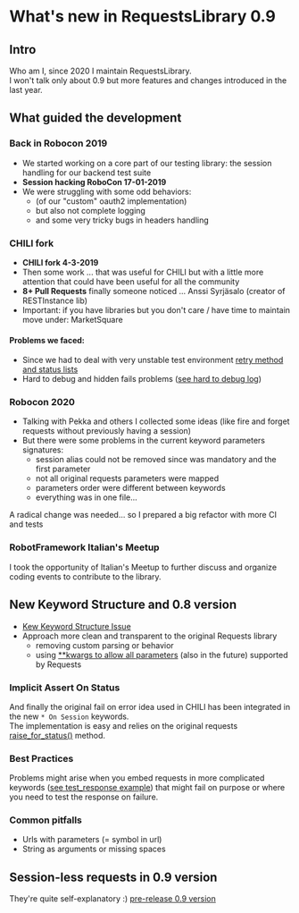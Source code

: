 # What's new in RequestsLibrary 0.9

## Intro

Who am I, since 2020 I maintain RequestsLibrary.  
I won't talk only about 0.9 but more features and changes introduced in the last year. 

## What guided the development

### Back in Robocon 2019

- We started working on a core part of our testing library:
  the session handling for our backend test suite
- **Session hacking RoboCon 17-01-2019**
- We were struggling with some odd behaviors:
    - (of our "custom" oauth2 implementation)
    - but also not complete logging
    - and some very tricky bugs in headers handling
  
### CHILI fork

- **CHILI fork 4-3-2019**
- Then some work ... that was useful for CHILI
  but with a little more attention that could have been useful for all the community  
- **8+ Pull Requests** finally someone noticed ... Anssi Syrjäsalo (creator of RESTInstance lib)
- Important: if you have libraries but you don't care / have time to maintain move under: MarketSquare

#### Problems we faced:  
- Since we had to deal with very unstable test environment [retry method and status lists](https://robotframework-requests.netlify.app/doc/requestslibrary#Create%20Session)
- Hard to debug and hidden fails problems ([see hard to debug log](../failonstatus/hard_to_debug_log_example.html))

### Robocon 2020 

- Talking with Pekka and others I collected some ideas (like fire and forget requests 
  without previously having a session)
- But there were some problems in the current keyword parameters signatures:
  - session alias could not be removed since was mandatory and the first parameter
  - not all original requests parameters were mapped 
  - parameters order were different between keywords
  - everything was in one file...

A radical change was needed... so I prepared a big refactor with more CI and tests 

### RobotFramework Italian's Meetup

I took the opportunity of Italian's Meetup to further discuss 
and organize coding events to contribute to the library.

## New Keyword Structure and 0.8 version

- [Kew Keyword Structure Issue](https://github.com/MarketSquare/robotframework-requests/issues/258)
- Approach more clean and transparent to the original Requests library
  - removing custom parsing or behavior
  - using [\*\*kwargs to allow all parameters](https://robotframework-requests.netlify.app/doc/requestslibrary#GET) (also in the future) supported by Requests

### Implicit Assert On Status

And finally the original fail on error idea used in CHILI has been integrated in the new `* On Session` keywords.  
The implementation is easy and relies on the original requests [raise_for_status()](https://2.python-requests.org/en/master/_modules/requests/models/#Response.raise_for_status) method.

### Best Practices

Problems might arise when you embed requests in more complicated keywords ([see test_response example](../response/test_response.robot))
that might fail on purpose or where you need to test the response on failure. 

### Common pitfalls 

- Urls with parameters (= symbol in url)
- String as arguments or missing spaces

## Session-less requests in 0.9 version

They're quite self-explanatory :)
[pre-release 0.9 version](https://github.com/MarketSquare/robotframework-requests/blob/master/README.md)
